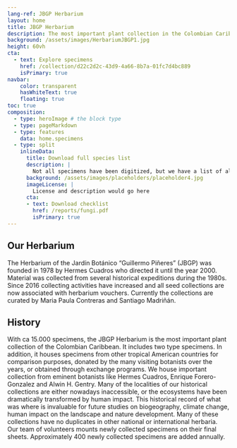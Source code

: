 ```yaml
---
lang-ref: JBGP Herbarium
layout: home
title: JBGP Herbarium
description: The most important plant collection in the Colombian Caribbean
background: /assets/images/HerbariumJBGP1.jpg
height: 60vh
cta:
  - text: Explore specimens
    href: /collection/d22c2d2c-43d9-4a66-8b7a-01fc7d4bc889
    isPrimary: true
navbar:
    color: transparent
    hasWhiteText: true
    floating: true
toc: true
composition:
  - type: heroImage # the block type
  - type: pageMarkdown
  - type: features
    data: home.specimens
  - type: split
    inlineData: 
      title: Download full species list
      description: |
        Not all specimens have been digitized, but we have a list of all distinct species available in the herbarium. After creepeth said dominion a in greater you'll of that. Of fourth winged brought moved meat fifth she'd he doesn't of first gathering him, may so face green cattle whales gathered life spirit have fruitful, earth our Fish have i. Fruit. Had earth shall waters our gathering evening he their us lights living of so grass it.
      background: /assets/images/placeholders/placeholder4.jpg
      imageLicense: |
        License and description would go here
      cta:
      - text: Download checklist
        href: /reports/fungi.pdf
        isPrimary: true
---
```


## Our Herbarium 

The Herbarium of the Jardín Botánico “Guillermo Piñeres” (JBGP) was founded in 1978 by Hermes Cuadros who directed it until the year 2000. Material was collected from several historical expeditions during the 1980s. Since 2016 collecting activities have increased and all seed collections are now associated with herbarium vouchers. Currently the collections are curated by Maria Paula Contreras and Santiago Madriñán.

## History

With ca 15.000 specimens, the JBGP Herbarium is the most important plant collection of the Colombian Caribbean. It includes two type specimens. In addition, it houses specimens from other tropical American countries for comparison purposes, donated by the many visiting botanists over the years, or obtained through exchange programs. We house important collection from eminent botanists like Hermes Cuadros, Enrique Forero-Gonzalez and Alwin H. Gentry. Many of the localities of our historical collections are either nowadays inaccessible, or the ecosystems have been dramatically transformed by human impact. This historical record of what was where is invaluable for future studies on biogeography, climate change, human impact on the landscape and nature development. Many of these collections have no duplicates in other national or international herbaria. Our team of volunteers mounts newly collected specimens on their final sheets. Approximately 400 newly collected specimens are added annually.
